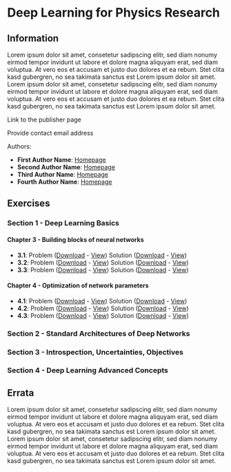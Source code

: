 # Deep Learning for Physics Research


## Information

Lorem ipsum dolor sit amet, consetetur sadipscing elitr, sed diam nonumy eirmod tempor invidunt ut labore et dolore magna aliquyam erat, sed diam voluptua. At vero eos et accusam et justo duo dolores et ea rebum. Stet clita kasd gubergren, no sea takimata sanctus est Lorem ipsum dolor sit amet. Lorem ipsum dolor sit amet, consetetur sadipscing elitr, sed diam nonumy eirmod tempor invidunt ut labore et dolore magna aliquyam erat, sed diam voluptua. At vero eos et accusam et justo duo dolores et ea rebum. Stet clita kasd gubergren, no sea takimata sanctus est Lorem ipsum dolor sit amet.

Link to the publisher page

Provide contact email address

Authors:
* **First Author Name**: [Homepage](https://de.wikipedia.org)
* **Second Author Name**: [Homepage](https://de.wikipedia.org)
* **Third Author Name**: [Homepage](https://de.wikipedia.org)
* **Fourth Author Name**: [Homepage](https://de.wikipedia.org)


## Exercises

### Section 1 - Deep Learning Basics

#### Chapter 3 - Building blocks of neural networks
* **3.1**:  Problem ([Download](Exercise_4.ipynb) - [View](https://nbviewer.jupyter.org/github/DeepLearningForPhysicsResearchBook/deep-learning-physics/blob/main/Exercise_4.ipynb)) Solution ([Download](Exercise_4.ipynb) - [View](https://nbviewer.jupyter.org/github/DeepLearningForPhysicsResearchBook/deep-learning-physics/blob/main/Exercise_4.ipynb))
* **3.2**:  Problem ([Download](Exercise_4.ipynb) - [View](https://nbviewer.jupyter.org/github/DeepLearningForPhysicsResearchBook/deep-learning-physics/blob/main/Exercise_4.ipynb)) Solution ([Download](Exercise_4.ipynb) - [View](https://nbviewer.jupyter.org/github/DeepLearningForPhysicsResearchBook/deep-learning-physics/blob/main/Exercise_4.ipynb))
* **3.3**:  Problem ([Download](Exercise_4.ipynb) - [View](https://nbviewer.jupyter.org/github/DeepLearningForPhysicsResearchBook/deep-learning-physics/blob/main/Exercise_4.ipynb)) Solution ([Download](Exercise_4.ipynb) - [View](https://nbviewer.jupyter.org/github/DeepLearningForPhysicsResearchBook/deep-learning-physics/blob/main/Exercise_4.ipynb))


#### Chapter 4 - Optimization of network parameters
* **4.1**:  Problem ([Download](Exercise_4.ipynb) - [View](https://nbviewer.jupyter.org/github/DeepLearningForPhysicsResearchBook/deep-learning-physics/blob/main/Exercise_4.ipynb)) Solution ([Download](Exercise_4.ipynb) - [View](https://nbviewer.jupyter.org/github/DeepLearningForPhysicsResearchBook/deep-learning-physics/blob/main/Exercise_4.ipynb))
* **4.2**:  Problem ([Download](Exercise_4.ipynb) - [View](https://nbviewer.jupyter.org/github/DeepLearningForPhysicsResearchBook/deep-learning-physics/blob/main/Exercise_4.ipynb)) Solution ([Download](Exercise_4.ipynb) - [View](https://nbviewer.jupyter.org/github/DeepLearningForPhysicsResearchBook/deep-learning-physics/blob/main/Exercise_4.ipynb))
* **4.3**:  Problem ([Download](Exercise_4.ipynb) - [View](https://nbviewer.jupyter.org/github/DeepLearningForPhysicsResearchBook/deep-learning-physics/blob/main/Exercise_4.ipynb)) Solution ([Download](Exercise_4.ipynb) - [View](https://nbviewer.jupyter.org/github/DeepLearningForPhysicsResearchBook/deep-learning-physics/blob/main/Exercise_4.ipynb))


### Section 2 - Standard Architectures of Deep Networks

### Section 3 - Introspection, Uncertainties, Objectives

### Section 4 - Deep Learning Advanced Concepts

## Errata

Lorem ipsum dolor sit amet, consetetur sadipscing elitr, sed diam nonumy eirmod tempor invidunt ut labore et dolore magna aliquyam erat, sed diam voluptua. At vero eos et accusam et justo duo dolores et ea rebum. Stet clita kasd gubergren, no sea takimata sanctus est Lorem ipsum dolor sit amet. Lorem ipsum dolor sit amet, consetetur sadipscing elitr, sed diam nonumy eirmod tempor invidunt ut labore et dolore magna aliquyam erat, sed diam voluptua. At vero eos et accusam et justo duo dolores et ea rebum. Stet clita kasd gubergren, no sea takimata sanctus est Lorem ipsum dolor sit amet.
